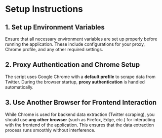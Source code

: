 # Setup Instructions

## 1. Set up Environment Variables

Ensure that all necessary environment variables are set up properly before running the application. These include configurations for your proxy, Chrome profile, and any other required settings.

## 2. Proxy Authentication and Chrome Setup

The script uses Google Chrome with a **default profile** to scrape data from Twitter. During the browser startup, **proxy authentication** is handled automatically.

## 3. Use Another Browser for Frontend Interaction

While Chrome is used for backend data extraction (Twitter scraping), you should use **any other browser** (such as Firefox, Edge, etc.) for interacting with the frontend of the application. This ensures that the data extraction process runs smoothly without interference.
